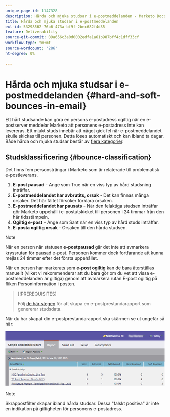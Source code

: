 ```yaml
---
unique-page-id: 1147328
description: Hårda och mjuka studsar i e-postmeddelanden - Marketo Docs - produktdokumentation
title: Hårda och mjuka studsar i e-postmeddelanden
exl-id: 53298562-76b6-473a-bf9f-2bec682f4d35
feature: Deliverability
source-git-commit: 09a656c3a0d0002edfa1a61b987bff4c1dff33cf
workflow-type: tm+mt
source-wordcount: '286'
ht-degree: 0%

---
```


# Hårda och mjuka studsar i e-postmeddelanden {#hard-and-soft-bounces-in-email}

Ett hårt studsande kan göra en persons e-postadress ogiltig när en e-postserver meddelar Marketo att personens e-postadress inte kan levereras. Ett mjukt studs innebär att något gick fel när e-postmeddelandet skulle skickas till personen. Detta löses automatiskt och kan ibland ta dagar. Både hårda och mjuka studsar består av [flera kategorier](https://nation.marketo.com/t5/Knowledgebase/Maintaining-a-Directory-of-Leads-Bouncing-Emails/ta-p/300838).

## Studsklassificering {#bounce-classification}

Det finns fem personsträngar i Marketo som är relaterade till problematisk e-postleverans.

1. **E-post pausad** - Ange som True när en viss typ av hård studsning inträffar.
1. **E-postmeddelandet har avbrutits, orsak** - Det kan finnas många orsaker. Det här fältet försöker förklara orsaken.
1. **E-postmeddelandet har pausats** - När den felaktiga studsen inträffar gör Marketo uppehåll i e-postutskicket till personen i 24 timmar från den här tidsstämpeln.
1. **Ogiltig e-post** - Ange som Sant när en viss typ av hård studs inträffar.
1. **E-posta ogiltig orsak** - Orsaken till den hårda studsen.

>[!NOTE]
>
>När en person når statusen **e-postpausad** går det inte att avmarkera kryssrutan för pausad e-post. Personen kommer dock fortfarande att kunna mejlas 24 timmar efter det första uppehållet.
>
>När en person har markerats som **e-post ogiltig** kan de bara återställas manuellt (vilket vi rekommenderar att du bara gör om du vet att vissa e-postmeddelanden är giltiga) genom att avmarkera rutan E-post ogiltig på fliken Personinformation i posten.

>[!PREREQUISITES]
>
>Följ [de här stegen](/help/marketo/product-docs/email-marketing/email-programs/email-program-data/email-performance-report.md) för att skapa en e-postprestandarapport som genererar studsdata.

När du har skapat din e-postprestandarapport ska skärmen se ut ungefär så här:

![](assets/soft-hard-bounce.png)

>[!NOTE]
>
>Skräppostfilter skapar ibland hårda studsar. Dessa &quot;falskt positiva&quot; är inte en indikation på giltigheten för personens e-postadress.
